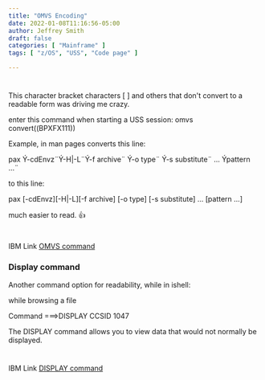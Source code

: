 ```yaml
---
title: "OMVS Encoding"
date: 2022-01-08T11:16:56-05:00
author: Jeffrey Smith
draft: false
categories: [ "Mainframe" ]
tags: [ "z/OS", "USS", "Code page" ]

---
```

#  
#  
This character bracket characters [ ] and others that don't convert to a readable form was driving me crazy.

enter this command when starting a USS session: omvs convert((BPXFX111))

Example, in man pages converts this line:

pax Ý-cdEnvz¨Ý-H|-L¨Ý-f archive¨ Ý-o type¨ Ý-s substitute¨ ... Ýpattern ...¨

to this line:

pax [-cdEnvz][-H|-L][-f archive] [-o type] [-s substitute] ... [pattern ...]

much easier to read. :thumbsup:

#  
#  
IBM Link [OMVS command](https://www.ibm.com/docs/en/zos/2.3.0?topic=locales-using-convert-option-omvs-command) 


### Display command

Another command option for readability, while in ishell:

while browsing a file

Command ===>DISPLAY CCSID 1047

The DISPLAY command allows you to view data that would not normally be displayed.

#  
#  
IBM Link [DISPLAY command](https://www.ibm.com/docs/en/zos/2.1.0?topic=commands-display-control-display)


